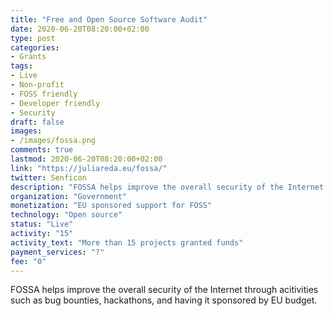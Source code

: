 ```yaml
---
title: "Free and Open Source Software Audit"
date: 2020-06-20T08:20:00+02:00
type: post
categories:
- Grants
tags:
- Live
- Non-profit
- FOSS friendly
- Developer friendly
- Security
draft: false
images:
- /images/fossa.png
comments: true
lastmod: 2020-06-20T08:20:00+02:00
link: "https://juliareda.eu/fossa/"
twitter: Senficon
description: "FOSSA helps improve the overall security of the Internet through activities such as bug bounties, hackathons, and having it sponsored by EU budget."
organization: "Government"
monetization: "EU sponsored support for FOSS"
technology: "Open source"
status: "Live"
activity: "15"
activity_text: "More than 15 projects granted funds"
payment_services: "?"
fee: "0"
---
```


FOSSA helps improve the overall security of the Internet through acitivities such as bug bounties, hackathons, and having it sponsored by EU budget.<!--more-->

